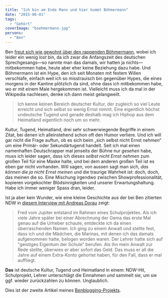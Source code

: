 ```yaml
---
title: "Ich bin am Ende Mann und hier kommt Böhmermann"
date: "2015-06-01"
tags:
  - "Gehört"
coverImage: "boehmermann.jpg"
persons:
  - "Ben"
---
```


Ben [freut sich wie gewohnt über den rappenden Böhmermann](http://anmutunddemut.de/2015/05/31/das-land-der-dichter-und-denker-ist-wieder-was-es-mal-war.html), wobei ich leider ein wenig _lost_ bin, da ich zwar die Anfangszeit des deutschen Sprechgesangs—so nannte man das damals, wir hatten ja nichts—mitbekommen habe, heute aber eher keine Beziehung dazu habe. Und Böhmermann ist ein Hype, den ich seit Monaten mit festem Willen verschlafe, einfach weil ich so misstrauisch bin gegenüber Hypes, die eines morgens in der Kantine plötzlich da sind, ohne dass ich mitbekommen habe, wo er mit einem Male hergekommen ist. Vielleicht muss ich da mal in der Wikipedia nachlesen, denke ich dann meist gelangweilt.

> Ich kenne keinen Bereich deutscher Kultur, der zugleich so viel Leute erreicht und sich selbst so wenig Ernst nimmt. Eine eigentlich höchst undeutsche Tugend und gerade deshalb mag ich Hiphop aus dem Heimatland eigentlich noch um so mehr.

Kultur, Tugend, Heimatland, drei sehr schwerwiegende Begriffe in einem Zitat, bei denen ich alleinstehend schon oft den Humor verliere. Und ich will gar nicht die Frage auftun, ob es sich beim „sich selbst nicht Ernst nehmen“ um eine Primär- oder Sekundärtugend handelt. Seit ich mal einen namenhaften Deutschrapper mal jenseits der Bühne nur _gesehen_ habe, muss ich leider sagen, dass ich dieses _selbst nicht Ernst nehmen_ zum großen Teil für eine Maske halte, und bei dem anderen großen Teil ist es eben gar nicht vorhanden. Will sagen, von aussen sagt man sich, _das können die ja nicht Ernst meinen_ und die traurige Wahrheit ist: doch, doch, das meinen die so. Eine Mischung irgendwo zwischen Showprofessionalität, kopieren vorgekochter Blödsinnigkeiten und unserer Erwartungshaltung. Habe ich immer weniger Spass dran, leider.

Ist ja aber kein Wunder, wie eine kleine Geschichte aus der bei Ben zitierten NDW in [diesem Interview mit Andreas Dorau](http://www.zeit.de/2015/20/andreas-dorau-sven-regener-aerger-mit-der-unsterblichkeit/komplettansicht) zeigt:

> Fred vom Jupiter entstand im Rahmen eines Schulprojektes. Als ich viele Jahre später bei einer Abrechnung der Gema das erste Mal genau auf die Urheber schaute, entdeckte ich da einen überraschenden Namen. Ich ging zu einem Anwalt und stellte fest, dass ich und die Mädchen, die Marinas, mit denen ich das damals aufgenommen hatte, belogen worden waren. Der Lehrer hatte sich auf "geistiges Eigentum der Schule" berufen. Als ihn mein Anwalt zur Rede stellte, überwies er aber sofort das Geld. Das muss er all die Jahre auf einem Extra-Konto gehortet haben, für den Fall, dass er mal auffliegt.

**Das** ist deutsche Kultur, Tugend und Heimatland in einem: NDW-Hit, Schulprojekt, Lehrer unterschlägt die Einnahmen und sammelt sie, um sie ggf. wieder zurückzahlen zu können. Unglaublich.

Dies ist der zweite Artikel meines [Benblogging-Projekts](http://nicobruenjes.de/category/benblogging/).
